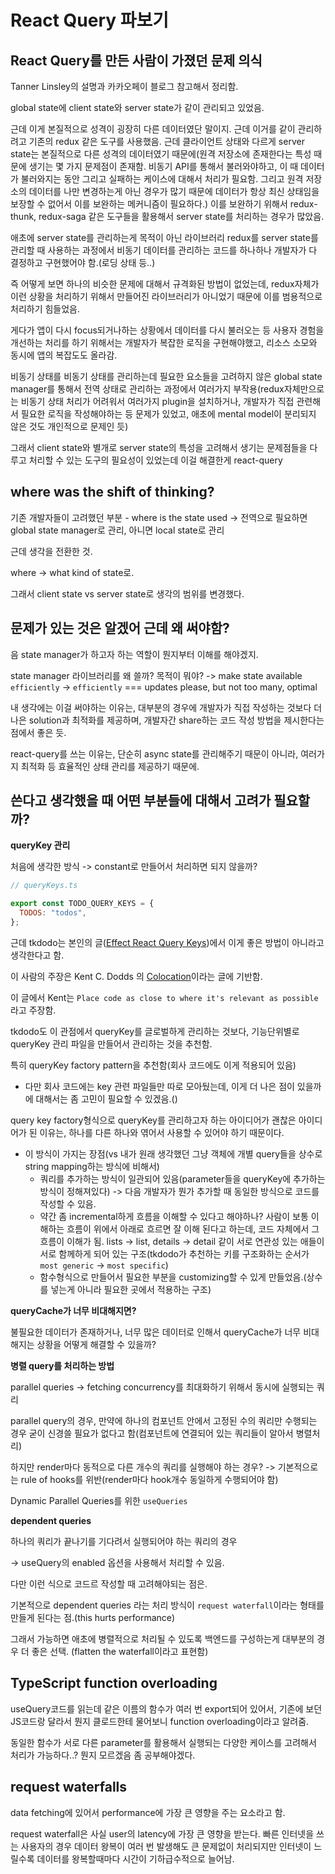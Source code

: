 # React Query 파보기

## React Query를 만든 사람이 가졌던 문제 의식

Tanner Linsley의 설명과 카카오페이 블로그 참고해서 정리함.

global state에 client state와 server state가 같이 관리되고 있었음.

근데 이게 본질적으로 성격이 굉장히 다른 데이터였단 말이지. 근데 이거를 같이 관리하려고 기존의 redux 같은 도구를 사용했음. 근데 클라이언트 상태와 다르게 server state는 본질적으로 다른 성격의 데이터였기 때문에(원격 저장소에 존재한다는 특성 때문에 생기는 몇 가지 문제점이 존재함. 비동기 API를 통해서 불러와야하고, 이 때 데이터가 불러와지는 동안 그리고 실패하는 케이스에 대해서 처리가 필요함. 그리고 원격 저장소의 데이터를 나만 변경하는게 아닌 경우가 많기 때문에 데이터가 항상 최신 상태임을 보장할 수 없어서 이를 보완하는 메커니즘이 필요하다.) 이를 보완하기 위해서 redux-thunk, redux-saga 같은 도구들을 활용해서 server state를 처리하는 경우가 많았음.

애초에 server state를 관리하는게 목적이 아닌 라이브러리 redux를 server state를 관리할 때 사용하는 과정에서 비동기 데이터를 관리하는 코드를 하나하나 개발자가 다 결정하고 구현했어야 함.(로딩 상태 등..)

즉 어떻게 보면 하나의 비슷한 문제에 대해서 규격화된 방법이 없었는데, redux자체가 이런 상황을 처리하기 위해서 만들어진 라이브러리가 아니었기 때문에 이를 범용적으로 처리하기 힘들었음.

게다가 앱이 다시 focus되거나하는 상황에서 데이터를 다시 불러오는 등 사용자 경험을 개선하는 처리를 하기 위해서는 개발자가 복잡한 로직을 구현해야했고, 리소스 소모와 동시에 앱의 복잡도도 올라감.

비동기 상태를 비동기 상태를 관리하는데 필요한 요소들을 고려하지 않은 global state manager를 통해서 전역 상태로 관리하는 과정에서 여러가지 부작용(redux자체만으로는 비동기 상태 처리가 어려워서 여러가지 plugin을 설치하거나, 개발자가 직접 관련해서 필요한 로직을 작성해야하는 등 문제가 있었고, 애초에 mental model이 분리되지 않은 것도 개인적으로 문제인 듯)

그래서 client state와 별개로 server state의 특성을 고려해서 생기는 문제점들을 다루고 처리할 수 있는 도구의 필요성이 있었는데 이걸 해결한게 react-query

## where was the shift of thinking?

기존 개발자들이 고려했던 부분 - where is the state used
-> 전역으로 필요하면 global state manager로 관리, 아니면 local state로 관리

근데 생각을 전환한 것.

where -> what kind of state로.

그래서 client state vs server state로 생각의 범위를 변경했다.

## 문제가 있는 것은 알겠어 근데 왜 써야함?

음 state manager가 하고자 하는 역할이 뭔지부터 이해를 해야겠지.

state manager 라이브러리를 왜 쓸까? 목적이 뭐야?
-> make state available `efficiently`
-> `efficiently` === updates please, but not too many, optimal

내 생각에는 이걸 써야하는 이유는, 대부분의 경우에 개발자가 직접 작성하는 것보다 더 나은 solution과 최적화를 제공하며, 개발자간 share하는 코드 작성 방법을 제시한다는 점에서 좋은 듯.

react-query를 쓰는 이유는, 단순히 async state를 관리해주기 때문이 아니라, 여러가지 최적화 등 효율적인 상태 관리를 제공하기 때문에.

## 쓴다고 생각했을 때 어떤 부분들에 대해서 고려가 필요할까?

**queryKey 관리**

처음에 생각한 방식 -> constant로 만들어서 처리하면 되지 않을까?

```javascript
// queryKeys.ts

export const TODO_QUERY_KEYS = {
  TODOS: "todos",
};
```

근데 tkdodo는 본인의 글([Effect React Query Keys](effective-react-query-keys))에서 이게 좋은 방법이 아니라고 생각한다고 함.

이 사람의 주장은 Kent C. Dodds 의 [Colocation](https://kentcdodds.com/blog/colocation)이라는 글에 기반함.

이 글에서 Kent는 `Place code as close to where it's relevant as possible`라고 주장함.

tkdodo도 이 관점에서 queryKey를 글로벌하게 관리하는 것보다, 기능단위별로 queryKey 관리 파일을 만들어서 관리하는 것을 추천함.

특히 queryKey factory pattern을 추천함(회사 코드에도 이게 적용되어 있음)

- 다만 회사 코드에는 key 관련 파일들만 따로 모아뒀는데, 이게 더 나은 점이 있을까에 대해서는 좀 고민이 필요할 수 있겠음.()

query key factory형식으로 queryKey를 관리하고자 하는 아이디어가 괜찮은 아이디어가 된 이유는, 하나를 다른 하나와 엮어서 사용할 수 있어야 하기 때문이다.

- 이 방식이 가지는 장점(vs 내가 원래 생각했던 그냥 객체에 개별 query들을 상수로 string mapping하는 방식에 비해서)
  - 쿼리를 추가하는 방식이 일관되어 있음(parameter들을 queryKey에 추가하는 방식이 정해져있다) -> 다음 개발자가 뭔가 추가할 때 동일한 방식으로 코드를 작성할 수 있음.
  - 약간 좀 incremental하게 흐름을 이해할 수 있다고 해야하나? 사람이 보통 이해하는 흐름이 위에서 아래로 흐르면 잘 이해 된다고 하는데, 코드 자체에서 그 흐름이 이해가 됨. lists -> list, details -> detail 같이 서로 연관성 있는 애들이 서로 함께하게 되어 있는 구조(tkdodo가 추천하는 키를 구조화하는 순서가 `most generic` -> `most specific`)
  - 함수형식으로 만들어서 필요한 부분을 customizing할 수 있게 만들었음.(상수를 넣는게 아니라 필요한 곳에서 적용하는 구조)

**queryCache가 너무 비대해지면?**

불필요한 데이터가 존재하거나, 너무 많은 데이터로 인해서 queryCache가 너무 비대해지는 상황을 어떻게 해결할 수 있을까?

**병렬 query를 처리하는 방법**

parallel queries -> fetching concurrency를 최대화하기 위해서 동시에 실행되는 쿼리

parallel query의 경우, 만약에 하나의 컴포넌트 안에서 고정된 수의 쿼리만 수행되는 경우 굳이 신경쓸 필요가 없다고 함(컴포넌트에 연결되어 있는 쿼리들이 알아서 병렬처리)

하지만 render마다 동적으로 다른 개수의 쿼리를 실행해야 하는 경우?
-> 기본적으로는 rule of hooks를 위반(render마다 hook개수 동일하게 수행되어야 함)

Dynamic Parallel Queries를 위한 `useQueries`

**dependent queries**

하나의 쿼리가 끝나기를 기다려서 실행되어야 하는 쿼리의 경우

-> useQuery의 enabled 옵션을 사용해서 처리할 수 있음.

다만 이런 식으로 코드르 작성할 때 고려해야되는 점은.

기본적으로 dependent queries 라는 처리 방식이 `request waterfall`이라는 형태를 만들게 된다는 점.(this hurts performance)

그래서 가능하면 애초에 병렬적으로 처리될 수 있도록 백엔드를 구성하는게 대부분의 경우 더 좋은 선택. (flatten the waterfall이라고 표현함)

## TypeScript function overloading

useQuery코드를 읽는데 같은 이름의 함수가 여러 번 export되어 있어서, 기존에 보던 JS코드랑 달라서 뭔지 클로드한테 물어보니 function overloading이라고 알려줌.

동일한 함수가 서로 다른 parameter를 활용해서 실행되는 다양한 케이스를 고려해서 처리가 가능하다..? 뭔지 모르겠음 좀 공부해야겠다.

## request waterfalls

data fetching에 있어서 performance에 가장 큰 영향을 주는 요소라고 함.

request waterfall은 사실 user의 latency에 가장 큰 영향을 받는다. 빠른 인터넷을 쓰는 사용자의 경우 데이터 왕복이 여러 번 발생해도 큰 문제없이 처리되지만 인터넷이 느릴수록 데이터를 왕복할때마다 시간이 기하급수적으로 늘어남.

